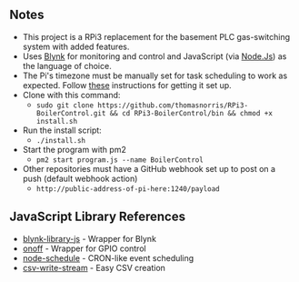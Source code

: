 ## Notes
- This project is a RPi3 replacement for the basement PLC gas-switching system with added features. 
- Uses [Blynk](http://www.blynk.cc/) for monitoring and control and JavaScript (via [Node.Js](https://nodejs.org/en/)) as the language of choice.
- The Pi's timezone must be manually set for task scheduling to work as expected. Follow [these](https://victorhurdugaci.com/raspberry-pi-sync-date-and-time) instructions for getting it set up.
- Clone with this command:
  - `sudo git clone https://github.com/thomasnorris/RPi3-BoilerControl.git && cd RPi3-BoilerControl/bin && chmod +x install.sh`
- Run the install script:
  - `./install.sh`
- Start the program with pm2
  - `pm2 start program.js --name BoilerControl`
- Other repositories must have a GitHub webhook set up to post on a push (default webhook action)
  - `http://public-address-of-pi-here:1240/payload`

## JavaScript Library References
- [blynk-library-js](https://github.com/vshymanskyy/blynk-library-js) - Wrapper for Blynk
- [onoff](https://github.com/fivdi/onoff) - Wrapper for GPIO control
- [node-schedule](https://github.com/node-schedule/node-schedule) - CRON-like event scheduling
- [csv-write-stream](https://github.com/maxogden/csv-write-stream) - Easy CSV creation
